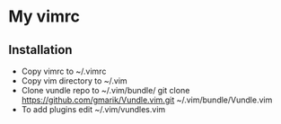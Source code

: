My vimrc
========

Installation
------------

  * Copy vimrc to ~/.vimrc
  * Copy vim directory to ~/.vim
  * Clone vundle repo to ~/.vim/bundle/
    git clone https://github.com/gmarik/Vundle.vim.git ~/.vim/bundle/Vundle.vim
  * To add plugins edit ~/.vim/vundles.vim
